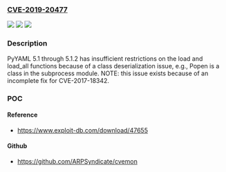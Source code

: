 ### [CVE-2019-20477](https://cve.mitre.org/cgi-bin/cvename.cgi?name=CVE-2019-20477)
![](https://img.shields.io/static/v1?label=Product&message=n%2Fa&color=blue)
![](https://img.shields.io/static/v1?label=Version&message=n%2Fa&color=blue)
![](https://img.shields.io/static/v1?label=Vulnerability&message=n%2Fa&color=brighgreen)

### Description

PyYAML 5.1 through 5.1.2 has insufficient restrictions on the load and load_all functions because of a class deserialization issue, e.g., Popen is a class in the subprocess module. NOTE: this issue exists because of an incomplete fix for CVE-2017-18342.

### POC

#### Reference
- https://www.exploit-db.com/download/47655

#### Github
- https://github.com/ARPSyndicate/cvemon

